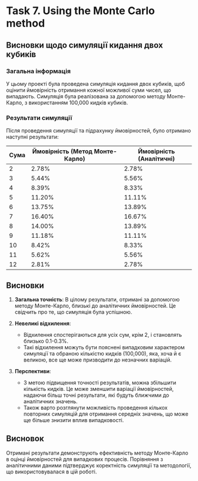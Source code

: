 # Task 7. Using the Monte Carlo method
## Висновки щодо симуляції кидання двох кубиків

### Загальна інформація

У цьому проекті була проведена симуляція кидання двох кубиків, щоб оцінити ймовірність отримання кожної можливої суми чисел, що випадають. Симуляція була реалізована за допомогою методу Монте-Карло, з використанням 100,000 кидків кубиків.

### Результати симуляції

Після проведення симуляції та підрахунку ймовірностей, було отримано наступні результати:

| Сума | Ймовірність (Метод Монте-Карло) | Ймовірність (Аналітичні) |
|------|-----------------------------------|---------------------------|
| 2    | 2.78%                             | 2.78%                     |
| 3    | 5.44%                             | 5.56%                     |
| 4    | 8.39%                             | 8.33%                     |
| 5    | 11.20%                            | 11.11%                    |
| 6    | 13.75%                            | 13.89%                    |
| 7    | 16.40%                            | 16.67%                    |
| 8    | 14.00%                            | 13.89%                    |
| 9    | 11.18%                            | 11.11%                    |
| 10   | 8.42%                             | 8.33%                     |
| 11   | 5.62%                             | 5.56%                     |
| 12   | 2.81%                             | 2.78%                     |

## Висновки

1. **Загальна точність**: В цілому результати, отримані за допомогою методу Монте-Карло, близькі до аналітичних ймовірностей. Це свідчить про те, що симуляція була успішною.

2. **Невеликі відхилення**: 
   - Відхилення спостерігаються для усіх сум, крім 2, і становлять близько 0.1-0.3%. 
   - Такі відхилення можуть бути пояснені випадковим характером симуляції та обраною кількістю кидків (100,000), яка, хоча й є великою, все ще може призводити до незначних варіацій.

3. **Перспективи**: 
   - З метою підвищення точності результатів, можна збільшити кількість кидків. Це може зменшити варіації ймовірностей, надаючи більш точні результати, які будуть ближчими до аналітичних значень.
   - Також варто розглянути можливість проведення кількох повторних симуляцій для отримання середніх значень, що може ще більше знизити вплив випадковості.

## Висновок

Отримані результати демонструють ефективність методу Монте-Карло в оцінці ймовірностей для випадкових процесів. Порівняння з аналітичними даними підтверджує коректність симуляції та методології, що використовувалася в цій роботі.
